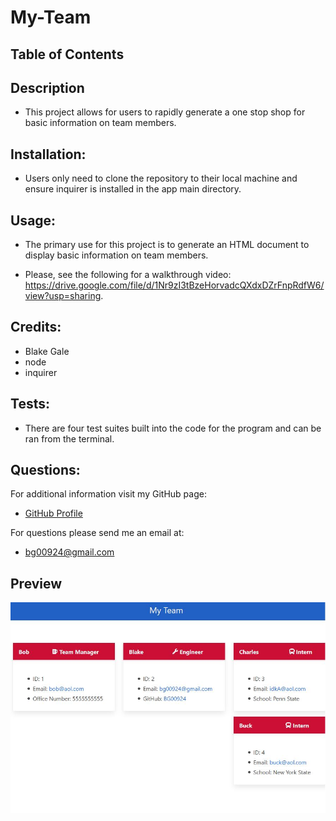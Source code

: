 # My-Team

## Table of Contents

## Description

* This project allows for users to rapidly generate a one stop shop for basic information on team members.

## Installation:
  
* Users only need to clone the repository to their local machine and ensure inquirer is installed in the app main directory.
  
## Usage:
  
* The primary use for this project is to generate an HTML document to display basic information on team members.

* Please, see the following for a walkthrough video: https://drive.google.com/file/d/1Nr9zI3tBzeHorvadcQXdxDZrFnpRdfW6/view?usp=sharing.

## Credits:

* Blake Gale
* node
* inquirer

## Tests:

* There are four test suites built into the code for the program and can be ran from the terminal.

## Questions:
  
For additional information visit my GitHub page:
* [GitHub Profile](https://github.com/bg00924)

For questions please send me an email at:
* bg00924@gmail.com

## Preview

![Overview of My Team](./assets/My-Team-Example.JPG)

